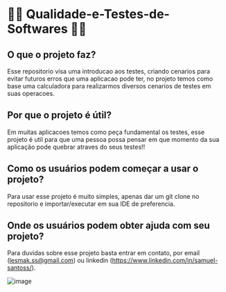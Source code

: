 # 👨‍🎓 Qualidade-e-Testes-de-Softwares 👩‍🎓

## O que o projeto faz?
Esse repositorio visa uma introducao aos testes, criando cenarios para evitar futuros erros que uma aplicacao pode ter, no projeto temos como base uma calculadora para realizarmos diversos cenarios de testes em suas operacoes.

## Por que o projeto é útil?
Em muitas aplicacoes temos como peça fundamental os testes, esse projeto é util para que uma pessoa possa pensar em que momento da sua aplicação pode quebrar atraves do seus testes!!

## Como os usuários podem começar a usar o projeto?
Para usar esse projeto é muito simples, apenas dar um git clone no repositorio e importar/executar em sua IDE de preferencia.

##  Onde os usuários podem obter ajuda com seu projeto?
Para duvidas sobre esse projeto basta entrar em contato, por email (lesmak.ss@gmail.com) ou linkedin (https://www.linkedin.com/in/samuel-santoss/).



![image](https://user-images.githubusercontent.com/84543029/188284430-976fe21a-227e-422b-90eb-c913b5eab0bf.png)
